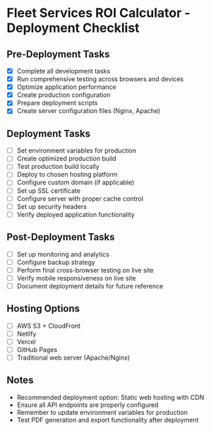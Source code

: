 # Fleet Services ROI Calculator - Deployment Checklist

## Pre-Deployment Tasks
- [x] Complete all development tasks
- [x] Run comprehensive testing across browsers and devices
- [x] Optimize application performance
- [x] Create production configuration
- [x] Prepare deployment scripts
- [x] Create server configuration files (Nginx, Apache)

## Deployment Tasks
- [ ] Set environment variables for production
- [ ] Create optimized production build
- [ ] Test production build locally
- [ ] Deploy to chosen hosting platform
- [ ] Configure custom domain (if applicable)
- [ ] Set up SSL certificate
- [ ] Configure server with proper cache control
- [ ] Set up security headers
- [ ] Verify deployed application functionality

## Post-Deployment Tasks
- [ ] Set up monitoring and analytics
- [ ] Configure backup strategy
- [ ] Perform final cross-browser testing on live site
- [ ] Verify mobile responsiveness on live site
- [ ] Document deployment details for future reference

## Hosting Options
- [ ] AWS S3 + CloudFront
- [ ] Netlify
- [ ] Vercel
- [ ] GitHub Pages
- [ ] Traditional web server (Apache/Nginx)

## Notes
- Recommended deployment option: Static web hosting with CDN
- Ensure all API endpoints are properly configured
- Remember to update environment variables for production
- Test PDF generation and export functionality after deployment
